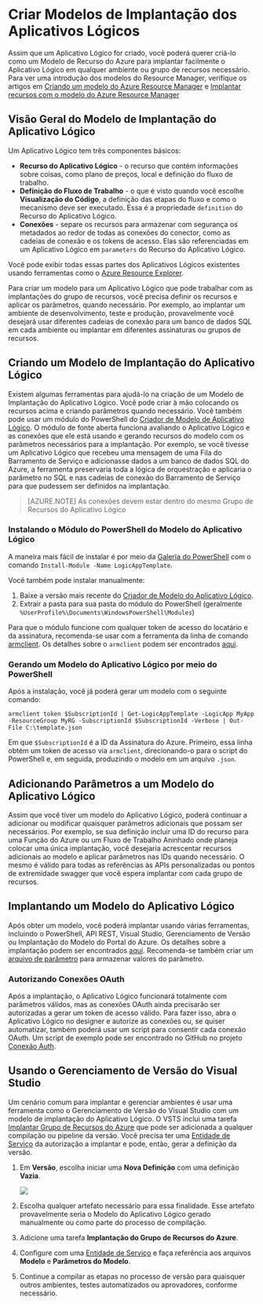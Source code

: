 <properties
   pageTitle="Criar Modelo de Implantação dos Aplicativos Lógicos | Microsoft Azure"
   description="Saiba como os modelos de implantação dos Aplicativos Lógicos são criados e podem ser usados no gerenciamento da versão."
   services="app-service\logic"
   documentationCenter=".net,nodejs,java"
   authors="jeffhollan"
   manager="erikre"
   editor=""/>

<tags
   ms.service="app-service-logic"
   ms.devlang="multiple"
   ms.topic="article"
   ms.tgt_pltfrm="na"
   ms.workload="integration"
   ms.date="05/25/2016"
   ms.author="jehollan"/>
   
# Criar Modelos de Implantação dos Aplicativos Lógicos

Assim que um Aplicativo Lógico for criado, você poderá querer criá-lo como um Modelo de Recurso do Azure para implantar facilmente o Aplicativo Lógico em qualquer ambiente ou grupo de recursos necessário. Para ver uma introdução dos modelos do Resource Manager, verifique os artigos em [Criando um modelo do Azure Resource Manager](../resource-group-authoring-templates.md) e [Implantar recursos com o modelo do Azure Resource Manager](../resource-group-template-deploy.md)

## Visão Geral do Modelo de Implantação do Aplicativo Lógico

Um Aplicativo Lógico tem três componentes básicos:

* **Recurso do Aplicativo Lógico** - o recurso que contém informações sobre coisas, como plano de preços, local e definição do fluxo de trabalho.
* **Definição do Fluxo de Trabalho** - o que é visto quando você escolhe **Visualização do Código**, a definição das etapas do fluxo e como o mecanismo deve ser executado. Essa é a propriedade `definition` do Recurso do Aplicativo Lógico.
* **Conexões** - separe os recursos para armazenar com segurança os metadados ao redor de todas as conexões do conector, como as cadeias de conexão e os tokens de acesso. Elas são referenciadas em um Aplicativo Lógico em `parameters` do Recurso do Aplicativo Lógico.

Você pode exibir todas essas partes dos Aplicativos Lógicos existentes usando ferramentas como o [Azure Resource Explorer](http://resources.azure.com).

Para criar um modelo para um Aplicativo Lógico que pode trabalhar com as implantações do grupo de recursos, você precisa definir os recursos e aplicar os parâmetros, quando necessário. Por exemplo, ao implantar um ambiente de desenvolvimento, teste e produção, provavelmente você desejará usar diferentes cadeias de conexão para um banco de dados SQL em cada ambiente ou implantar em diferentes assinaturas ou grupos de recursos.

## Criando um Modelo de Implantação do Aplicativo Lógico

Existem algumas ferramentas para ajudá-lo na criação de um Modelo de Implantação do Aplicativo Lógico. Você pode criar à mão colocando os recursos acima e criando parâmetros quando necessário. Você também pode usar um módulo do PowerShell do [Criador de Modelo de Aplicativo Lógico](https://github.com/jeffhollan/LogicAppTemplateCreator). O módulo de fonte aberta funciona avaliando o Aplicativo Lógico e as conexões que ele está usando e gerando recursos do modelo com os parâmetros necessários para a implantação. Por exemplo, se você tivesse um Aplicativo Lógico que recebeu uma mensagem de uma Fila do Barramento de Serviço e adicionasse dados a um banco de dados SQL do Azure, a ferramenta preservaria toda a lógica de orquestração e aplicaria o parâmetro no SQL e nas cadeias de conexão do Barramento de Serviço para que pudessem ser definidos na implantação.

>[AZURE.NOTE] As conexões devem estar dentro do mesmo Grupo de Recursos do Aplicativo Lógico

### Instalando o Módulo do PowerShell do Modelo do Aplicativo Lógico

A maneira mais fácil de instalar é por meio da [Galeria do PowerShell](https://www.powershellgallery.com/packages/LogicAppTemplate/0.1) com o comando `Install-Module -Name LogicAppTemplate`.

Você também pode instalar manualmente:

1. Baixe a versão mais recente do [Criador de Modelo do Aplicativo Lógico](https://github.com/jeffhollan/LogicAppTemplateCreator/releases).  
1. Extrair a pasta para sua pasta do módulo do PowerShell (geralmente `%UserProfile%\Documents\WindowsPowerShell\Modules`)

Para que o módulo funcione com qualquer token de acesso do locatário e da assinatura, recomenda-se usar com a ferramenta da linha de comando [armclient](https://github.com/projectkudu/ARMClient). Os detalhes sobre o `armclient` podem ser encontrados [aqui](http://blog.davidebbo.com/2015/01/azure-resource-manager-client.html).

### Gerando um Modelo do Aplicativo Lógico por meio do PowerShell

Após a instalação, você já poderá gerar um modelo com o seguinte comando:

`armclient token $SubscriptionId | Get-LogicAppTemplate -LogicApp MyApp -ResourceGroup MyRG -SubscriptionId $SubscriptionId -Verbose | Out-File C:\template.json`

Em que `$SubscriptionId` é a ID da Assinatura do Azure. Primeiro, essa linha obtém um token de acesso via `armclient`, direcionando-o para o script do PowerShell e, em seguida, produzindo o modelo em um arquivo `.json`.

## Adicionando Parâmetros a um Modelo do Aplicativo Lógico

Assim que você tiver um modelo do Aplicativo Lógico, poderá continuar a adicionar ou modificar quaisquer parâmetros adicionais que possam ser necessários. Por exemplo, se sua definição incluir uma ID do recurso para uma Função do Azure ou um Fluxo de Trabalho Aninhado onde planeja colocar uma única implantação, você desejaria acrescentar recursos adicionais ao modelo e aplicar parâmetros nas IDs quando necessário. O mesmo é válido para todas as referências às APIs personalizadas ou pontos de extremidade swagger que você espera implantar com cada grupo de recursos.

## Implantando um Modelo do Aplicativo Lógico

Após obter um modelo, você poderá implantar usando várias ferramentas, incluindo o PowerShell, API REST, Visual Studio, Gerenciamento de Versão ou Implantação do Modelo do Portal do Azure. Os detalhes sobre a implantação podem ser encontrados [aqui](../resource-group-template-deploy.md). Recomenda-se também criar um [arquivo de parâmetro](../resource-group-template-deploy.md#parameter-file) para armazenar valores do parâmetro.

### Autorizando Conexões OAuth

Após a implantação, o Aplicativo Lógico funcionará totalmente com parâmetros válidos, mas as conexões OAuth ainda precisarão ser autorizadas a gerar um token de acesso válido. Para fazer isso, abra o Aplicativo Lógico no designer e autorize as conexões ou, se quiser automatizar, também poderá usar um script para consentir cada conexão OAuth. Um script de exemplo pode ser encontrado no GitHub no projeto [Conexão Auth](https://github.com/logicappsio/LogicAppConnectionAuth).

## Usando o Gerenciamento de Versão do Visual Studio

Um cenário comum para implantar e gerenciar ambientes é usar uma ferramenta como o Gerenciamento de Versão do Visual Studio com um modelo de implantação do Aplicativo Lógico. O VSTS inclui uma tarefa [Implantar Grupo de Recursos do Azure](https://github.com/Microsoft/vsts-tasks/tree/master/Tasks/DeployAzureResourceGroup) que pode ser adicionada a qualquer compilação ou pipeline da versão. Você precisa ter uma [Entidade de Serviço](https://blogs.msdn.microsoft.com/visualstudioalm/2015/10/04/automating-azure-resource-group-deployment-using-a-service-principal-in-visual-studio-online-buildrelease-management/) da autorização a implantar e pode, então, gerar a definição da versão.

1. Em **Versão**, escolha iniciar uma **Nova Definição** com uma definição **Vazia**.

    ![][1]

1. Escolha qualquer artefato necessário para essa finalidade. Esse artefato provavelmente seria o Modelo do Aplicativo Lógico gerado manualmente ou como parte do processo de compilação.
1. Adicione uma tarefa **Implantação do Grupo de Recursos do Azure**.
1. Configure com uma [Entidade de Serviço](https://blogs.msdn.microsoft.com/visualstudioalm/2015/10/04/automating-azure-resource-group-deployment-using-a-service-principal-in-visual-studio-online-buildrelease-management/) e faça referência aos arquivos **Modelo** e **Parâmetros do Modelo**.
1. Continue a compilar as etapas no processo de versão para quaisquer outros ambientes, testes automatizados ou aprovadores, conforme necessário.
    
<!-- Image References -->
[1]: ./media/app-service-logic-create-deploy-template/emptyReleaseDefinition.PNG

<!---HONumber=AcomDC_0601_2016-->